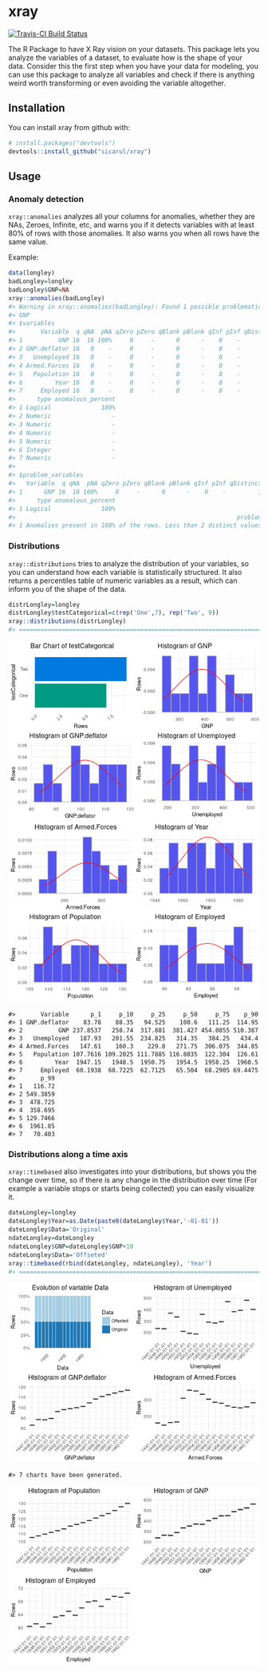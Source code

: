 
<!-- README.md is generated from README.Rmd. Please edit that file -->
xray
====

[![Travis-CI Build Status](https://travis-ci.org/sicarul/xray.svg?branch=master)](https://travis-ci.org/sicarul/xray)

The R Package to have X Ray vision on your datasets. This package lets you analyze the variables of a dataset, to evaluate how is the shape of your data. Consider this the first step when you have your data for modeling, you can use this package to analyze all variables and check if there is anything weird worth transforming or even avoiding the variable altogether.

Installation
------------

You can install xray from github with:

``` r
# install.packages("devtools")
devtools::install_github("sicarul/xray")
```

Usage
-----

### Anomaly detection

`xray::anomalies` analyzes all your columns for anomalies, whether they are NAs, Zeroes, Infinite, etc, and warns you if it detects variables with at least 80% of rows with those anomalies. It also warns you when all rows have the same value.

Example:

``` r
data(longley)
badLongley=longley
badLongley$GNP=NA
xray::anomalies(badLongley)
#> Warning in xray::anomalies(badLongley): Found 1 possible problematic variables: 
#> GNP
#> $variables
#>       Variable  q qNA  pNA qZero pZero qBlank pBlank qInf pInf qDistinct
#> 1          GNP 16  16 100%     0     -      0      -    0    -         1
#> 2 GNP.deflator 16   0    -     0     -      0      -    0    -        16
#> 3   Unemployed 16   0    -     0     -      0      -    0    -        16
#> 4 Armed.Forces 16   0    -     0     -      0      -    0    -        16
#> 5   Population 16   0    -     0     -      0      -    0    -        16
#> 6         Year 16   0    -     0     -      0      -    0    -        16
#> 7     Employed 16   0    -     0     -      0      -    0    -        16
#>      type anomalous_percent
#> 1 Logical              100%
#> 2 Numeric                 -
#> 3 Numeric                 -
#> 4 Numeric                 -
#> 5 Numeric                 -
#> 6 Integer                 -
#> 7 Numeric                 -
#> 
#> $problem_variables
#>   Variable  q qNA  pNA qZero pZero qBlank pBlank qInf pInf qDistinct
#> 1      GNP 16  16 100%     0     -      0      -    0    -         1
#>      type anomalous_percent
#> 1 Logical              100%
#>                                                              problems
#> 1 Anomalies present in 100% of the rows. Less than 2 distinct values.
```

### Distributions

`xray::distributions` tries to analyze the distribution of your variables, so you can understand how each variable is statistically structured. It also returns a percentiles table of numeric variables as a result, which can inform you of the shape of the data.

``` r
distrLongley=longley
distrLongley$testCategorical=c(rep('One',7), rep('Two', 9))
xray::distributions(distrLongley)
#> ===========================================================================
```

![](tools/README-example-distributions-1.png)![](tools/README-example-distributions-2.png)

    #>       Variable      p_1     p_10     p_25     p_50     p_75    p_90
    #> 1 GNP.deflator    83.78    88.35   94.525    100.6   111.25  114.95
    #> 2          GNP 237.8537   258.74  317.881  381.427 454.0855 510.387
    #> 3   Unemployed   187.93   201.55  234.825   314.35   384.25   434.4
    #> 4 Armed.Forces   147.61    160.3    229.8   271.75  306.075  344.85
    #> 5   Population 107.7616 109.2025 111.7885 116.8035  122.304  126.61
    #> 6         Year  1947.15   1948.5  1950.75   1954.5  1958.25  1960.5
    #> 7     Employed  60.1938  60.7225  62.7125   65.504  68.2905 69.4475
    #>       p_99
    #> 1   116.72
    #> 2 549.3859
    #> 3  478.725
    #> 4  358.695
    #> 5 129.7466
    #> 6  1961.85
    #> 7   70.403

### Distributions along a time axis

`xray::timebased` also investigates into your distributions, but shows you the change over time, so if there is any change in the distribution over time (For example a variable stops or starts being collected) you can easily visualize it.

``` r
dateLongley=longley
dateLongley$Year=as.Date(paste0(dateLongley$Year,'-01-01'))
dateLongley$Data='Original'
ndateLongley=dateLongley
ndateLongley$GNP=dateLongley$GNP+10
ndateLongley$Data='Offseted'
xray::timebased(rbind(dateLongley, ndateLongley), 'Year')
#> ===========================================================================
```

![](tools/README-example-timebased-1.png)

    #> 7 charts have been generated.

![](tools/README-example-timebased-2.png)
